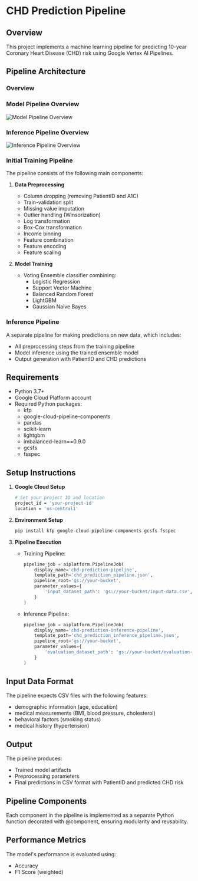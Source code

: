 # CHD Prediction Pipeline

## Overview
This project implements a machine learning pipeline for predicting 10-year Coronary Heart Disease (CHD) risk using Google Vertex AI Pipelines.

## Pipeline Architecture
### Overview

### Model Pipeline Overview
![Model Pipeline Overview](doc/model%20pipeline%20overview.png)

### Inference Pipeline Overview
![Inference Pipeline Overview](doc/inference%20pipeline%20overview.png)

### Initial Training Pipeline
The pipeline consists of the following main components:

1. **Data Preprocessing**
   - Column dropping (removing PatientID and A1C)
   - Train-validation split
   - Missing value imputation
   - Outlier handling (Winsorization)
   - Log transformation
   - Box-Cox transformation
   - Income binning
   - Feature combination
   - Feature encoding
   - Feature scaling

2. **Model Training**
   - Voting Ensemble classifier combining:
     - Logistic Regression
     - Support Vector Machine
     - Balanced Random Forest
     - LightGBM
     - Gaussian Naive Bayes

### Inference Pipeline
A separate pipeline for making predictions on new data, which includes:
- All preprocessing steps from the training pipeline
- Model inference using the trained ensemble model
- Output generation with PatientID and CHD predictions

## Requirements
- Python 3.7+
- Google Cloud Platform account
- Required Python packages:
  - kfp
  - google-cloud-pipeline-components
  - pandas
  - scikit-learn
  - lightgbm
  - imbalanced-learn==0.9.0
  - gcsfs
  - fsspec

## Setup Instructions

1. **Google Cloud Setup**
   ```bash
   # Set your project ID and location
   project_id = 'your-project-id'
   location = 'us-central1'
   ```

2. **Environment Setup**
   ```bash
   pip install kfp google-cloud-pipeline-components gcsfs fsspec
   ```

3. **Pipeline Execution**
   - Training Pipeline:
     ```python
     pipeline_job = aiplatform.PipelineJob(
         display_name='chd-prediction-pipeline',
         template_path='chd_prediction_pipeline.json',
         pipeline_root='gs://your-bucket',
         parameter_values={
             'input_dataset_path': 'gs://your-bucket/input-data.csv',
         }
     )
     ```
   
   - Inference Pipeline:
     ```python
     pipeline_job = aiplatform.PipelineJob(
         display_name='chd-prediction-inference-pipeline',
         template_path='chd_prediction_inference_pipeline.json',
         pipeline_root='gs://your-bucket',
         parameter_values={
             'evaluation_dataset_path': 'gs://your-bucket/evaluation-data.csv'
         }
     )
     ```

## Input Data Format
The pipeline expects CSV files with the following features:
- demographic information (age, education)
- medical measurements (BMI, blood pressure, cholesterol)
- behavioral factors (smoking status)
- medical history (hypertension)

## Output
The pipeline produces:
- Trained model artifacts
- Preprocessing parameters
- Final predictions in CSV format with PatientID and predicted CHD risk

## Pipeline Components
Each component in the pipeline is implemented as a separate Python function decorated with @component, ensuring modularity and reusability.

## Performance Metrics
The model's performance is evaluated using:
- Accuracy
- F1 Score (weighted)

